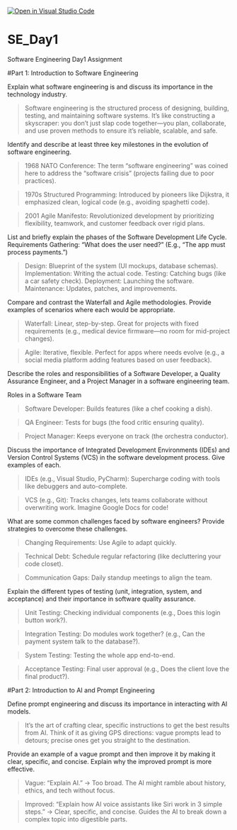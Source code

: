 [![Open in Visual Studio Code](https://classroom.github.com/assets/open-in-vscode-2e0aaae1b6195c2367325f4f02e2d04e9abb55f0b24a779b69b11b9e10269abc.svg)](https://classroom.github.com/online_ide?assignment_repo_id=18344442&assignment_repo_type=AssignmentRepo)
# SE_Day1
Software Engineering Day1 Assignment

#Part 1: Introduction to Software Engineering

Explain what software engineering is and discuss its importance in the technology industry.

>Software engineering is the structured process of designing, building, testing, and maintaining software systems. It’s like constructing a skyscraper: you don’t just slap code together—you plan, collaborate, and use proven methods to ensure it’s reliable, scalable, and safe.


Identify and describe at least three key milestones in the evolution of software engineering.

>1968 NATO Conference: The term “software engineering” was coined here to address the “software crisis” (projects failing due to poor practices).

>1970s Structured Programming: Introduced by pioneers like Dijkstra, it emphasized clean, logical code (e.g., avoiding spaghetti code).

>2001 Agile Manifesto: Revolutionized development by prioritizing flexibility, teamwork, and customer feedback over rigid plans.


List and briefly explain the phases of the Software Development Life Cycle.
Requirements Gathering: “What does the user need?” (E.g., “The app must process payments.”)

>Design: Blueprint of the system (UI mockups, database schemas).
Implementation: Writing the actual code.
Testing: Catching bugs (like a car safety check).
Deployment: Launching the software.
Maintenance: Updates, patches, and improvements.
>

Compare and contrast the Waterfall and Agile methodologies. Provide examples of scenarios where each would be appropriate.

>Waterfall: Linear, step-by-step. Great for projects with fixed requirements (e.g., medical device firmware—no room for mid-project changes).

>Agile: Iterative, flexible. Perfect for apps where needs evolve (e.g., a social media platform adding features based on user feedback).


Describe the roles and responsibilities of a Software Developer, a Quality Assurance Engineer, and a Project Manager in a software engineering team.

Roles in a Software Team
>Software Developer: Builds features (like a chef cooking a dish).

>QA Engineer: Tests for bugs (the food critic ensuring quality).

>Project Manager: Keeps everyone on track (the orchestra conductor).

Discuss the importance of Integrated Development Environments (IDEs) and Version Control Systems (VCS) in the software development process. Give examples of each.

>IDEs (e.g., Visual Studio, PyCharm): Supercharge coding with tools like debuggers and auto-complete.

>VCS (e.g., Git): Tracks changes, lets teams collaborate without overwriting work. Imagine Google Docs for code!


What are some common challenges faced by software engineers? Provide strategies to overcome these challenges.

>Changing Requirements: Use Agile to adapt quickly.

>Technical Debt: Schedule regular refactoring (like decluttering your code closet).

>Communication Gaps: Daily standup meetings to align the team.

Explain the different types of testing (unit, integration, system, and acceptance) and their importance in software quality assurance.

>Unit Testing: Checking individual components (e.g., Does this login button work?).

>Integration Testing: Do modules work together? (e.g., Can the payment system talk to the database?).

>System Testing: Testing the whole app end-to-end.

>Acceptance Testing: Final user approval (e.g., Does the client love the final product?).



#Part 2: Introduction to AI and Prompt Engineering


Define prompt engineering and discuss its importance in interacting with AI models.

>It’s the art of crafting clear, specific instructions to get the best results from AI. Think of it as giving GPS directions: vague prompts lead to detours; precise ones get you straight to the destination.


Provide an example of a vague prompt and then improve it by making it clear, specific, and concise. Explain why the improved prompt is more effective.

>Vague: “Explain AI.”
→ Too broad. The AI might ramble about history, ethics, and tech without focus.

>Improved: “Explain how AI voice assistants like Siri work in 3 simple steps.”
→ Clear, specific, and concise. Guides the AI to break down a complex topic into digestible parts.
